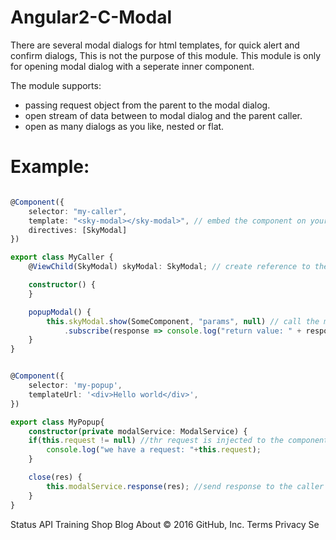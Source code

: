 # Angular2-C-Modal
There are several modal dialogs for html templates, for quick alert and confirm dialogs,
This is not the purpose of this module.
This module is only for opening modal dialog with a seperate inner component.

The module supports:
- passing request object from the parent to the modal dialog.
- open stream of data between to modal dialog and the parent caller.
- open as many dialogs as you like, nested or flat.
 
# Example:

```typescript

@Component({
    selector: "my-caller",
    template: "<sky-modal></sky-modal>", // embed the component on your html
    directives: [SkyModal]
})

export class MyCaller {
    @ViewChild(SkyModal) skyModal: SkyModal; // create reference to the component

    constructor() {
    }

    popupModal() {
        this.skyModal.show(SomeComponent, "params", null) // call the modal dialog with (component, params, config)
            .subscribe(response => console.log("return value: " + response)); // get response from the modal on close.
    }
}


@Component({
    selector: 'my-popup',
    templateUrl: '<div>Hello world</div>',
})

export class MyPopup{
    constructor(private modalService: ModalService) {
    if(this.request != null) //thr request is injected to the component
        console.log("we have a request: "+this.request);
    }

    close(res) {
        this.modalService.response(res); //send response to the caller
    }
}

```
Status API Training Shop Blog About
© 2016 GitHub, Inc. Terms Privacy Se
